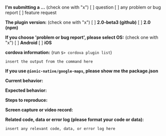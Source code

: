 <!--
=========================================================
Please support the plugin project
=========================================================
Masashi and Hirbod work for this plugin tons of times.
In order to provide this plugin as free in the future, please donate some small amount (such a $5 or $10 is fine).

[This is $5 donation link at paypal](https://www.paypal.com/cgi-bin/webscr?cmd=_donations&business=SQPLZJ672HJ9N&lc=US&item_name=Cordova%2dGoogleMaps%2dPlugin&amount=5%2e00&currency_code=USD&bn=PP%2dDonationsBF%3abtn_donate_LG%2egif%3aNonHosted)
When you donate some amount to the project, please include your issue number in your name.

=========================================================
Before ask your question, problems or feature request
=========================================================

## For the person who want to report your problem or the plugin bugs

Please search the past issues at first. You might get any hints.
If you can't solve your problem, please post your problems with enough information.

If you share your project files on Github(or others), your issue would be fixed soon.
If you can't share your project files (i.e. company project), please create a demo project, then share it.
No sharing any code, we probably can not help you with anything.


## For the person who want to request new feature

This plugin is open source. You can use this plugin as free. However, in order to add one new feature, we need to work tons of times.
Please consider any donation. We typically start working if the donation reach to $1,000 USD. (You can fundraise at here)

=========================================================
Language support
=========================================================
English or Japanese please.

--->

**I'm submitting a ...**  (check one with "x")
[ ] question
[ ] any problem or bug report
[ ] feature request

**The plugin version:**  (check one with "x")
[ ] **2.0-beta3 (github)** 
[ ] **2.0 (npm)** 

**If you choose 'problem or bug report', please select OS:**  (check one with "x")
[ ] **Android**
[ ] **iOS**

**cordova information:**  (run `$> cordova plugin list`) 

```
insert the output from the command here
```

**If you use `@ionic-native/google-maps`, please show me the package.json**

**Current behavior:**
<!-- Describe how the bug manifests. -->

**Expected behavior:**
<!-- Describe what the behavior would be without the bug. -->

**Steps to reproduce:**
<!--
Please share your project files on Github or others(Bitbucket, Gitlabs...etc).
If you don't want to share your project files, please create a demo project, then share it.
--->

**Screen capture or video record:**
<!--
Please take a screen capture or a screen record. You can upload your files with drag & drop up to 10M bytes.
How to do that? Please read here.
https://github.com/mapsplugin/cordova-plugin-googlemaps-doc/blob/master/articles/before_post_your_issue/README.md#4-taking-screen-capture-or-screen-record
--->

**Related code, data or error log (please format your code or data):**

```
insert any relevant code, data, or error log here
```
